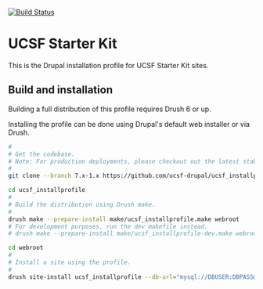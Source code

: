 [![Build Status](https://travis-ci.org/ucsf-drupal/ucsf_installprofile.svg?branch=7.x-1.x)](https://travis-ci.org/ucsf-drupal/ucsf_installprofile)

# UCSF Starter Kit

This is the Drupal installation profile for UCSF Starter Kit sites.

## Build and installation

Building a full distribution of this profile requires Drush 6 or up.

Installing the profile can be done using Drupal's default web installer or via Drush.

```bash
#
# Get the codebase.
# Note: For production deployments, please checkout out the latest stable release tag.
#
git clone --branch 7.x-1.x https://github.com/ucsf-drupal/ucsf_installprofile.git

cd ucsf_installprofile
#
# Build the distribution using Drush make.
#
drush make --prepare-install make/ucsf_installprofile.make webroot
# For development purposes, run the dev makefile instead.
# drush make --prepare-install make/ucsf_installprofile-dev.make webroot

cd webroot
#
# Install a site using the profile.
#
drush site-install ucsf_installprofile --db-url="mysql://DBUSER:DBPASS@localhost/DBNAME"
```
